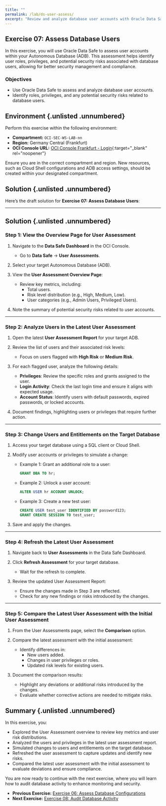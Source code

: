 ```yaml
---
title: ""
permalink: /lab/ds-user-assess/
excerpt: "Review and analyze database user accounts with Oracle Data Safe."
---
```

<!-- markdownlint-disable MD013 -->
<!-- markdownlint-disable MD024 -->
<!-- markdownlint-disable MD033 -->
<!-- markdownlint-disable MD041 -->

## Exercise 07: Assess Database Users

In this exercise, you will use Oracle Data Safe to assess user accounts within
your Autonomous Database (ADB). This assessment helps identify user roles,
privileges, and potential security risks associated with database users,
allowing for better security management and compliance.

### Objectives

- Use Oracle Data Safe to assess and analyze database user accounts.
- Identify roles, privileges, and any potential security risks related to
  database users.

## Environment {.unlisted .unnumbered}

Perform this exercise within the following environment:

- **Compartment:** `OCI-SEC-WS-LAB-nn`
- **Region:** Germany Central (Frankfurt)
- **OCI Console URL:** [OCI Console Frankfurt - Login](https://console.eu-frankfurt-1.oraclecloud.com){:target="_blank" rel="noopener"}

Ensure you are in the correct compartment and region. New resources, such as
Cloud Shell configurations and ADB access settings, should be created within
your designated compartment.

## Solution {.unlisted .unnumbered}

Here’s the draft solution for **Exercise 07: Assess Database Users**:

---

## Solution {.unlisted .unnumbered}

### Step 1: View the Overview Page for User Assessment

1. Navigate to the **Data Safe Dashboard** in the OCI Console.
   - Go to **Data Safe** → **User Assessments**.

2. Select your target Autonomous Database (ADB).

3. View the **User Assessment Overview Page**:
   - Review key metrics, including:
     - Total users.
     - Risk level distribution (e.g., High, Medium, Low).
     - User categories (e.g., Admin Users, Privileged Users).

4. Note the summary of potential security risks related to user accounts.

---

### Step 2: Analyze Users in the Latest User Assessment

1. Open the latest **User Assessment Report** for your target ADB.

2. Review the list of users and their associated risk levels:
   - Focus on users flagged with **High Risk** or **Medium Risk**.

3. For each flagged user, analyze the following details:
   - **Privileges**: Review the specific roles and grants assigned to the user.
   - **Login Activity**: Check the last login time and ensure it aligns with expected usage.
   - **Account Status**: Identify users with default passwords, expired passwords, or locked accounts.

4. Document findings, highlighting users or privileges that require further action.

---

### Step 3: Change Users and Entitlements on the Target Database

1. Access your target database using a SQL client or Cloud Shell.

2. Modify user accounts or privileges to simulate a change:
   - Example 1: Grant an additional role to a user:

     ```sql
     GRANT DBA TO hr;
     ```

   - Example 2: Unlock a user account:

     ```sql
     ALTER USER hr ACCOUNT UNLOCK;
     ```

   - Example 3: Create a new test user:

     ```sql
     CREATE USER test_user IDENTIFIED BY password123;
     GRANT CREATE SESSION TO test_user;
     ```

3. Save and apply the changes.

---

### Step 4: Refresh the Latest User Assessment

1. Navigate back to **User Assessments** in the Data Safe Dashboard.

2. Click **Refresh Assessment** for your target database.
   - Wait for the refresh to complete.

3. Review the updated User Assessment Report:
   - Ensure the changes made in Step 3 are reflected.
   - Check for any new findings or risks introduced by the changes.

---

### Step 5: Compare the Latest User Assessment with the Initial User Assessment

1. From the User Assessments page, select the **Comparison** option.

2. Compare the latest assessment with the initial assessment:
   - Identify differences in:
     - New users added.
     - Changes in user privileges or roles.
     - Updated risk levels for existing users.

3. Document the comparison results:
   - Highlight any deviations or additional risks introduced by the changes.
   - Evaluate whether corrective actions are needed to mitigate risks.

## Summary {.unlisted .unnumbered}

In this exercise, you:

- Explored the User Assessment overview to review key metrics and user risk distributions.
- Analyzed the users and privileges in the latest user assessment report.
- Simulated changes to users and entitlements on the target database.
- Refreshed the user assessment to capture updates and identify new risks.
- Compared the latest user assessment with the initial assessment to evaluate deviations and ensure compliance.

You are now ready to continue with the next exercise, where you will learn how
to audit database activity to enhance monitoring and security.

<!-- For Pandoc -->
- **Previous Exercise:** [Exercise 06: Assess Database Configurations](#exercise-06-assess-database-configurations)
- **Next Exercise:** [Exercise 08: Audit Database Activity](#exercise-08-audit-database-activity)

<!-- For Jekyll -->
<!-- 
- **Previous Exercise:** [Exercise 06: Assess Database Configurations](../ex03/3x06-Exercise.md)
- **Next Exercise:** [Exercise 08: Audit Database Activity](../ex03/3x08-Exercise.md)
-->
